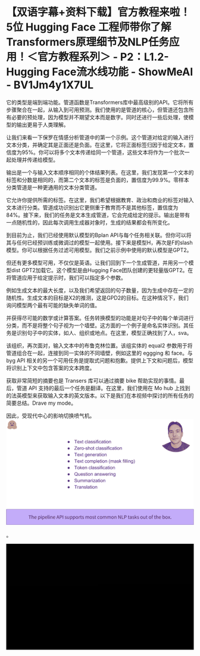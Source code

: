 # 【双语字幕+资料下载】官方教程来啦！5位 Hugging Face 工程师带你了解Transformers原理细节及NLP任务应用！＜官方教程系列＞ - P2：L1.2- Hugging Face流水线功能 - ShowMeAI - BV1Jm4y1X7UL

它的类型是端到端功能。管道函数是Transformers库中最高级别的API。它将所有步骤聚合在一起，从输入到可用预测。我们使用的是管道的核心，但管道还包含所有必要的预处理，因为模型并不期望文本而是数字。同时还进行一些后处理，使模型的输出更易于人类理解。

让我们来看一下保罗在情感分析管道中的第一个示例。这个管道对给定的输入进行文本分类，并确定其是正面还是负面。在这里，它将正面标签归因于给定文本，置信度为95%。你可以将多个文本传递给同一个管道，这些文本将作为一个批次一起处理并传递给模型。

输出是一个与输入文本顺序相同的个体结果列表。在这里，我们发现第一个文本的标签和分数是相同的，而第二个文本的标签是负面的，置信度为99.9%。零样本分类管道是一种更通用的文本分类管道。

它允许你提供所需的标签。在这里，我们希望根据教育、政治和商业的标签对输入文本进行分类。管道成功识别出它更侧重于教育而不是其他标签，置信度为84%。接下来，我们的任务是文本生成管道，它会完成给定的提示。输出是带有一点随机性的，因此每次调用生成器对象时，生成的结果都会有所变化。

到目前为止，我们已经使用默认模型的Bplan API与每个任务相关联。但你可以将其与任何已经预训练或微调过的模型一起使用。接下来是模型H，再次是F的slash模型。你可以根据任务过滤可用模型。我们之前示例中使用的默认模型是GPT2。

但还有更多模型可用，不仅仅是英语。让我们回到下一个生成管道，并用另一个模型dist GPT2加载它。这个模型是由Hugging Face团队创建的更轻量版GPT2。在将管道应用于给定提示时，我们可以指定多个参数。

例如生成文本的最大长度，以及我们希望返回的句子数量，因为生成中存在一定的随机性。生成文本的目标是X2的推测，这是GPD2的目标。在这种情况下，我们询问模型两个最有可能的缺失单词的值。

并获得尽可能的数学或计算答案。任务转换模型的功能是对句子中的每个单词进行分类，而不是将整个句子视为一个墙壁。这方面的一个例子是命名实体识别。其任务是识别句子中的实体，如人、组织或地点。在这里，模型正确找到了人，sva。

该组织，再次面对，输入文本中的布鲁克林位置。该组实体的 equal2 参数用于将管道组合在一起，连接到同一实体的不同墙壁，例如这里的 eggging 和 face。与 byg API 相关的另一个可用任务是提取式问题和抱歉。提供上下文和问题后，模型将识别上下文中包含答案的文本跨度。

获取非常简短的摘要也是 Transers 库可以通过摘要 bike 帮助实现的事情。最后，管道 API 支持的最后一个任务是翻译。在这里，我们使用在 Mo hub 上找到的法英模型来获取输入文本的英文版本。以下是我们在本视频中探讨的所有任务的简要总结。Drave my mode。

因此，受现代中心的影响切换喷气机。![](img/26a82ad66929f50aa4d393256dcbc298_1.png)

。

![](img/26a82ad66929f50aa4d393256dcbc298_3.png)
